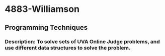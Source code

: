 # 4883-Williamson
## Programming Techniques
### Description: To solve sets of UVA Online Judge problems, and use different data structures to solve the problem.
